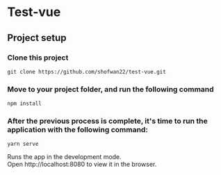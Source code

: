 # Test-vue

## Project setup
### Clone this project
```
git clone https://github.com/shofwan22/test-vue.git
```
### Move to your project folder, and run the following command
```
npm install
```

### After the previous process is complete, it's time to run the application with the following command:
```
yarn serve
```

Runs the app in the development mode. <br/>
Open http://localhost:8080 to view it in the browser.